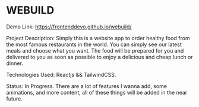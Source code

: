<h1>WEBUILD</h1>

Demo Link: https://frontenddevo.github.io/webuild/

Project Description: Simply this is a website app to order healthy food from the most famous restaurants in the world. You can simply see our latest meals and choose what you want. The food will be prepared for you and delivered to you as soon as possible to enjoy a delicious and cheap lunch or dinner.

Technologies Used: Reactjs && TailwindCSS.

Status: In Progress. There are a lot of features I wanna add, some animations, and more content, all of these things will be added in the near future.
